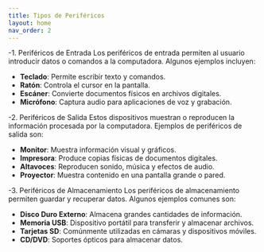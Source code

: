 ```yaml
---
title: Tipos de Periféricos
layout: home
nav_order: 2
---
```


-1. Periféricos de Entrada
Los periféricos de entrada permiten al usuario introducir datos o comandos a la computadora. Algunos ejemplos incluyen:

- **Teclado**: Permite escribir texto y comandos.
- **Ratón**: Controla el cursor en la pantalla.
- **Escáner**: Convierte documentos físicos en archivos digitales.
- **Micrófono**: Captura audio para aplicaciones de voz y grabación.

-2. Periféricos de Salida
Estos dispositivos muestran o reproducen la información procesada por la computadora. Ejemplos de periféricos de salida son:

- **Monitor**: Muestra información visual y gráficos.
- **Impresora**: Produce copias físicas de documentos digitales.
- **Altavoces**: Reproducen sonido, música y efectos de audio.
- **Proyector**: Muestra contenido en una pantalla grande o pared.

 -3. Periféricos de Almacenamiento
Los periféricos de almacenamiento permiten guardar y recuperar datos. Algunos ejemplos comunes son:

- **Disco Duro Externo**: Almacena grandes cantidades de información.
- **Memoria USB**: Dispositivo portátil para transferir y almacenar archivos.
- **Tarjetas SD**: Comúnmente utilizadas en cámaras y dispositivos móviles.
- **CD/DVD**: Soportes ópticos para almacenar datos.
